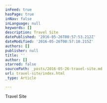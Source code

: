 ```yaml
---
inFeed: true
hasPage: true
inNav: false
inLanguage: null
keywords: []
description: Travel Site
datePublished: '2016-05-26T00:57:53.212Z'
dateModified: '2016-05-26T00:57:10.215Z'
authors: []
publisher: null
title: ''
author: []
starred: false
sourcePath: _posts/2016-05-26-travel-site.md
url: travel-site/index.html
_type: Article

---
```

Travel Site